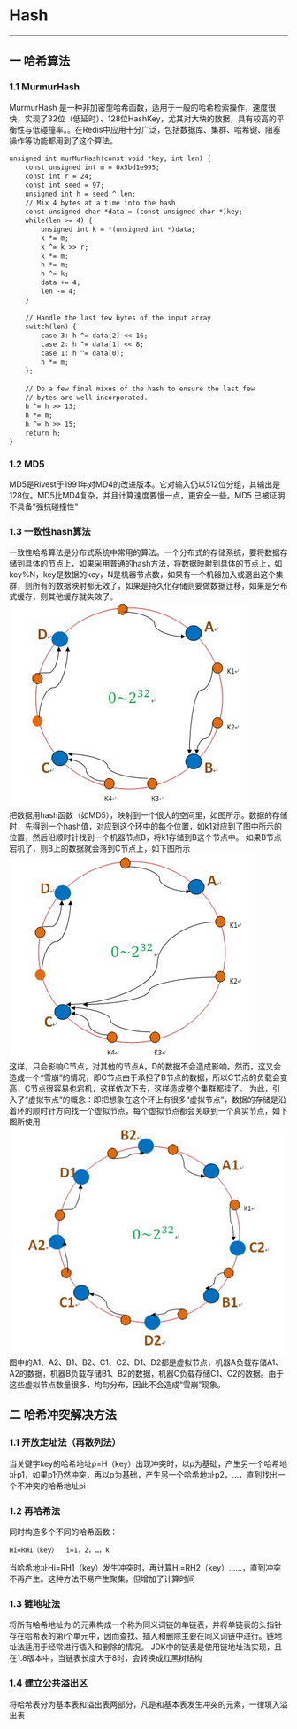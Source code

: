 # Hash
---
## 一 哈希算法
### 1.1 MurmurHash
MurmurHash 是一种非加密型哈希函数，适用于一般的哈希检索操作，速度很快，实现了32位（低延时）、128位HashKey，尤其对大块的数据，具有较高的平衡性与低碰撞率。。在Redis中应用十分广泛，包括数据库、集群、哈希键、阻塞操作等功能都用到了这个算法。

    unsigned int murMurHash(const void *key, int len) {
        const unsigned int m = 0x5bd1e995;
        const int r = 24;
        const int seed = 97;
        unsigned int h = seed ^ len;
        // Mix 4 bytes at a time into the hash
        const unsigned char *data = (const unsigned char *)key;
        while(len >= 4) {
            unsigned int k = *(unsigned int *)data;
            k *= m; 
            k ^= k >> r; 
            k *= m; 
            h *= m; 
            h ^= k;
            data += 4;
            len -= 4;
        }
        
        // Handle the last few bytes of the input array
        switch(len) {
            case 3: h ^= data[2] << 16;
            case 2: h ^= data[1] << 8;
            case 1: h ^= data[0];
            h *= m;
        };
        
        // Do a few final mixes of the hash to ensure the last few
        // bytes are well-incorporated.
        h ^= h >> 13;
        h *= m;
        h ^= h >> 15;
        return h;
    }
### 1.2 MD5
MD5是Rivest于1991年对MD4的改进版本。它对输入仍以512位分组，其输出是128位。MD5比MD4复杂，并且计算速度要慢一点，更安全一些。MD5 已被证明不具备”强抗碰撞性”
### 1.3 一致性hash算法
一致性哈希算法是分布式系统中常用的算法。一个分布式的存储系统，要将数据存储到具体的节点上，如果采用普通的hash方法，将数据映射到具体的节点上，如key%N，key是数据的key，N是机器节点数，如果有一个机器加入或退出这个集群，则所有的数据映射都无效了，如果是持久化存储则要做数据迁移，如果是分布式缓存，则其他缓存就失效了。
![consistentHash](../../picture/hash/consistentHash1.jpg)<br>
把数据用hash函数（如MD5），映射到一个很大的空间里，如图所示。数据的存储时，先得到一个hash值，对应到这个环中的每个位置，如k1对应到了图中所示的位置，然后沿顺时针找到一个机器节点B，将k1存储到B这个节点中。
如果B节点宕机了，则B上的数据就会落到C节点上，如下图所示<br>
![consistentHash](../../picture/hash/consistentHash2.jpg)<br>
这样，只会影响C节点，对其他的节点A，D的数据不会造成影响。然而，这又会造成一个“雪崩”的情况，即C节点由于承担了B节点的数据，所以C节点的负载会变高，C节点很容易也宕机，这样依次下去，这样造成整个集群都挂了。
为此，引入了“虚拟节点”的概念：即把想象在这个环上有很多“虚拟节点”，数据的存储是沿着环的顺时针方向找一个虚拟节点，每个虚拟节点都会关联到一个真实节点，如下图所使用<br>
![consistentHash](../../picture/hash/consistentHash3.jpg)<br>
图中的A1、A2、B1、B2、C1、C2、D1、D2都是虚拟节点，机器A负载存储A1、A2的数据，机器B负载存储B1、B2的数据，机器C负载存储C1、C2的数据。由于这些虚拟节点数量很多，均匀分布，因此不会造成“雪崩”现象。

## 二 哈希冲突解决方法
### 1.1 开放定址法（再散列法）
当关键字key的哈希地址p=H（key）出现冲突时，以p为基础，产生另一个哈希地址p1，如果p1仍然冲突，再以p为基础，产生另一个哈希地址p2，…，直到找出一个不冲突的哈希地址pi
### 1.2 再哈希法
同时构造多个不同的哈希函数：

    Hi=RH1（key）  i=1，2，…，k
当哈希地址Hi=RH1（key）发生冲突时，再计算Hi=RH2（key）……，直到冲突不再产生。这种方法不易产生聚集，但增加了计算时间
### 1.3 链地址法
将所有哈希地址为i的元素构成一个称为同义词链的单链表，并将单链表的头指针存在哈希表的第i个单元中，因而查找、插入和删除主要在同义词链中进行。链地址法适用于经常进行插入和删除的情况。
JDK中的链表是使用链地址法实现，且在1.8版本中，当链表长度大于8时，会转换成红黑树结构

### 1.4 建立公共溢出区
将哈希表分为基本表和溢出表两部分，凡是和基本表发生冲突的元素，一律填入溢出表